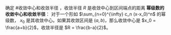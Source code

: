  确定 #收敛中心和收敛半径 ，收敛半径 $R$ 是收敛中心到区间端点的距离 
**幂级数的收敛中心和收敛半径**：
    对于一个形如 $\sum_{n=0}^{\infty} c_n (x-x_0)^n$ 的幂级数， $x_0$ 是其收敛中心。如果其收敛区间是 $(a, b)$，那么收敛中心是 $x_0 = \frac{a+b}{2}$，收敛半径是 $R = \frac{b-a}{2}$。